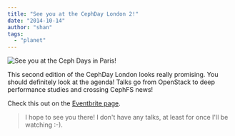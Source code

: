 ```yaml
---
title: "See you at the CephDay London 2!"
date: "2014-10-14"
author: "shan"
tags: 
  - "planet"
---
```


![See you at the Ceph Days in Paris!](https://sebastien-han.fr/images/cephday.png)

This second edition of the CephDay London looks really promising. You should definitely look at the agenda! Talks go from OpenStack to deep performance studies and crossing CephFS news!

Check this out on the [Eventbrite page](http://ceph.com/cephdays/london2/).

  

> I hope to see you there! I don't have any talks, at least for once I'll be watching :-).
